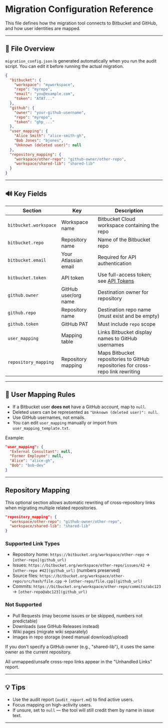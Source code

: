# Migration Configuration Reference

This file defines how the migration tool connects to Bitbucket and GitHub, and how user identities are mapped.

---

## 🔧 File Overview

`migration_config.json` is generated automatically when you run the audit script. You can edit it before running the actual migration.

```json
{
  "bitbucket": {
    "workspace": "myworkspace",
    "repo": "myrepo",
    "email": "you@example.com",
    "token": "ATAT..."
  },
  "github": {
    "owner": "your-github-username",
    "repo": "myrepo",
    "token": "ghp_..."
  },
  "user_mapping": {
    "Alice Smith": "alice-smith-gh",
    "Bob Jones": "bjones",
    "Unknown (deleted user)": null
  },
  "repository_mapping": {
    "workspace/other-repo": "github-owner/other-repo",
    "workspace/shared-lib": "shared-lib"
  }
}
```

---

## 🔊 Key Fields

| Section               | Key                  | Description                                            |
| --------------------- | -------------------- | ------------------------------------------------------ |
| `bitbucket.workspace` | Workspace name       | Bitbucket Cloud workspace containing the repo          |
| `bitbucket.repo`      | Repository name      | Name of the Bitbucket repo                             |
| `bitbucket.email`     | Your Atlassian email | Required for API authentication                        |
| `bitbucket.token`     | API token            | Use full-access token; see [API Tokens](api_tokens.md) |
| `github.owner`        | GitHub user/org name | Destination owner for repository                       |
| `github.repo`         | Repository name      | Destination repo name (must exist and be empty)        |
| `github.token`        | GitHub PAT           | Must include `repo` scope                              |
| `user_mapping`        | Mapping table        | Links Bitbucket display names to GitHub usernames      |
| `repository_mapping`  | Repository mapping   | Maps Bitbucket repositories to GitHub repositories for cross-repo link rewriting |

---

## 👥 User Mapping Rules

* If a Bitbucket user **does not** have a GitHub account, map to `null`.
* Deleted users can be represented as `"Unknown (deleted user)": null`.
* Use GitHub usernames, not emails.
* You can edit `user_mapping` manually or import from `user_mapping_template.txt`.

Example:

```json
"user_mapping": {
  "External Consultant": null,
  "Former Employee": null,
  "Alice": "alice-gh",
  "Bob": "bob-dev"
}
```

---

## Repository Mapping

This optional section allows automatic rewriting of cross-repository links when migrating multiple related repositories.

```json
"repository_mapping": {
  "workspace/other-repo": "github-owner/other-repo",
  "workspace/shared-lib": "shared-lib"
}
```

### Supported Link Types
- Repository home: `https://bitbucket.org/workspace/other-repo` → `[other-repo](github_url)`
- Issues: `https://bitbucket.org/workspace/other-repo/issues/42` → `[other-repo #42](github_url)` (numbers preserved)
- Source files: `https://bitbucket.org/workspace/other-repo/src/hash/file.cpp` → `[other-repo/file.cpp](github_url)`
- Commits: `https://bitbucket.org/workspace/other-repo/commits/abc123` → `[other-repo@abc123](github_url)`

### Not Supported
- Pull Requests (may become issues or be skipped, numbers not predictable)
- Downloads (use GitHub Releases instead)
- Wiki pages (migrate wiki separately)
- Images in repo storage (need manual download/upload)

If you don't specify a GitHub owner (e.g., "shared-lib"), it uses the same owner as the current repository.

All unmapped/unsafe cross-repo links appear in the "Unhandled Links" report.

---

## 💡 Tips

* Use the audit report (`audit_report.md`) to find active users.
* Focus mapping on high-activity users.
* If unsure, set to `null` — the tool will still credit them by name in issue text.

---

